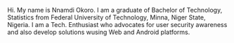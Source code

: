 Hi. My name is Nnamdi Okoro. I am a graduate of Bachelor of Technology, Statistics from Federal University of Technology, Minna, Niger State, Nigeria. I am a Tech. Enthusiast who advocates for user security awareness and also develop solutions wusing Web and Android platforms.
